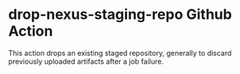 # drop-nexus-staging-repo Github Action

This action drops an existing staged repository, generally to discard previously uploaded artifacts after a job failure.